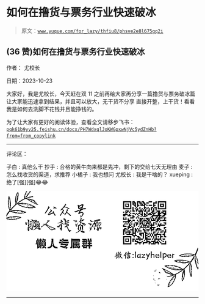 # 如何在撸货与票务行业快速破冰

> 原文：[`www.yuque.com/for_lazy/thfiu8/phsve2e8l675gq2i`](https://www.yuque.com/for_lazy/thfiu8/phsve2e8l675gq2i)

## (36 赞)如何在撸货与票务行业快速破冰

作者： 尤校长

日期：2023-10-23

大家好，我是尤校长，今天赶在双 11 之前再给大家再分享一篇撸货与票务破冰篇
让大家能迅速拿到结果，并且可以放大，无干货不分享
直接开整，上干货！看看我是如何去洗脚不花钱并且能挣钱的。

为了让大家有更好的阅读体验，查看全文请移步飞书：
[`pqk61b9yv25.feishu.cn/docx/PH7WdxqlJoKWGpxwNjVc5ydZnHb?from=from_copylink`](https://pqk61b9yv25.feishu.cn/docx/PH7WdxqlJoKWGpxwNjVc5ydZnHb?from=from_copylink)

* * *

评论区：

子白 : 真他么干
抄手 : 合格的黄牛向来都是先冲，剩下的交给七天无理由
麦子 : 怎么找收货的渠道，求推荐
小橘子 : 我也想问
尤校长 : 我是干啥的？
xueping : 绝了[强][强]😂😂

![](img/1c37d505930596d12a88ab23e11aa07a.png)

* * *